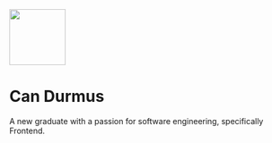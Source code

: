 
<img width="100" src="https://c.tenor.com/qBkG-SHpjT0AAAAi/tuxedo-tuxedocat.gif" />
<h1>Can Durmus</h1>
<p>A new graduate with a passion for software engineering, specifically Frontend.</p>


